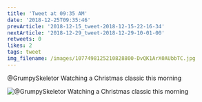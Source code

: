 ```yaml
---
title: 'Tweet at 09:35 AM'
date: '2018-12-25T09:35:46'
prevArticle: '2018-12-15_tweet-2018-12-15-22-16-34'
nextArticle: '2018-12-29_tweet-2018-12-29-10-01-00'
retweets: 0
likes: 2
tags: tweet
img_filename: /images/1077498125210828800-DvQK1ArX0AUbbTC.jpg
---
```

@GrumpySkeletor Watching a Christmas classic this morning

![@GrumpySkeletor Watching a Christmas classic this morning](/images/1077498125210828800-DvQK1ArX0AUbbTC.jpg "@GrumpySkeletor Watching a Christmas classic this morning")